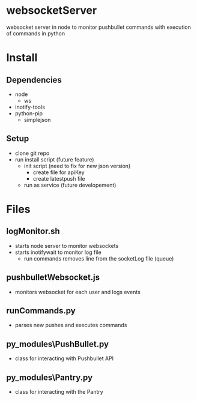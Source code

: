# websocketServer
websocket server in node to monitor pushbullet commands with execution of commands in python

# Install

## Dependencies
* node
    * ws
* inotify-tools
* python-pip
    * simplejson

## Setup
* clone git repo
* run install script (future feature)
    * init script (need to fix for new json version)
      * create file for apiKey
      * create latestpush file
    * run as service (future developement)





# Files

## logMonitor.sh
* starts node server to monitor websockets
* starts inotifywait to monitor log file
    * run commands removes line from the socketLog file (queue)

## pushbulletWebsocket.js
* monitors websocket for each user and logs events

## runCommands.py
* parses new pushes and executes commands

## py_modules\PushBullet.py
* class for interacting with Pushbullet API

## py_modules\Pantry.py
* class for interacting with the Pantry

